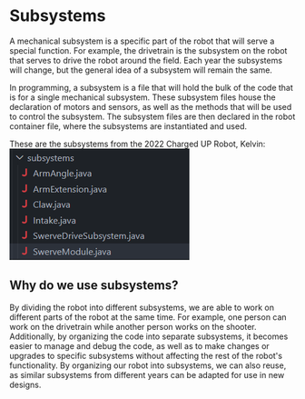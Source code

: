 # Subsystems

A mechanical subsystem is a specific part of the robot that will serve a special function. For example, the drivetrain is the subsystem on the robot that serves to drive the robot around the field. Each year the subsystems will change, but the general idea of a subsystem will remain the same.

In programming, a subsystem is a file that will hold the bulk of the code that is for a single mechanical subsystem. These subsystem files house the declaration of motors and sensors, as well as the methods that will be used to control the subsystem. The subsystem files are then declared in the robot container file, where the subsystems are instantiated and used.

These are the subsystems from the 2022 Charged UP Robot, Kelvin: ![Alt text](../../assets/subsystems.png)

## Why do we use subsystems?

By dividing the robot into different subsystems, we are able to work on different parts of the robot at the same time. For example, one person can work on the drivetrain while another person works on the shooter. Additionally, by organizing the code into separate subsystems, it becomes easier to manage and debug the code, as well as to make changes or upgrades to specific subsystems without affecting the rest of the robot's functionality. By organizing our robot into subsystems, we can also reuse, as similar subsystems from different years can be adapted for use in new designs.
